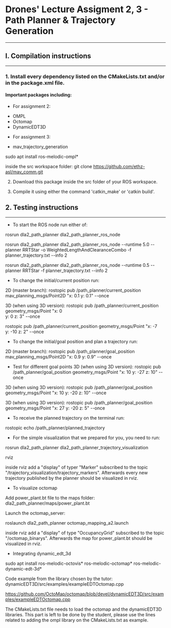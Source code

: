 # Drones' Lecture Assigment 2, 3 - Path Planner & Trajectory Generation
------------------------------------------

## I. Compilation instructions
------------------------

### 1. Install every dependency listed on the CMakeLists.txt and/or in the package.xml file. 
#### Important packages including:
* For assignment 2:
- OMPL
- Octomap
- DynamicEDT3D
* For assignment 3:
- mav_trajectory_generation

sudo apt install ros-melodic-ompl*

inside the src workspace folder: git clone https://github.com/ethz-asl/mav_comm.git

2. Download this package inside the src folder of your ROS workspace.

3. Compile it using either the command 'catkin_make' or 'catkin build'.

## 2. Testing instructions
--------------------

* To start the ROS node run either of:

rosrun dla2_path_planner dla2_path_planner_ros_node

rosrun dla2_path_planner dla2_path_planner_ros_node --runtime 5.0 --planner RRTStar -o WeightedLengthAndClearanceCombo -f planner_trajectory.txt --info 2

rosrun dla2_path_planner dla2_path_planner_ros_node --runtime 0.5 --planner RRTStar  -f planner_trajectory.txt --info 2

* To change the initial/current position run:

2D (master branch):
rostopic pub /path_planner/current_position mav_planning_msgs/Point2D "x: 0.1
y: 0.1" --once

3D (when using 3D version):
rostopic pub /path_planner/current_position geometry_msgs/Point "x: 0                                  
y: 0
z: 3" --once

rostopic pub /path_planner/current_position geometry_msgs/Point "x: -7                                  
y: -10
z: 2" --once

* To change the initial/goal position and plan a trajectory run:

2D (master branch):
rostopic pub /path_planner/goal_position mav_planning_msgs/Point2D "x: 0.9
y: 0.9" --once

* Test for different goal points
3D (when using 3D version):
rostopic pub /path_planner/goal_position geometry_msgs/Point "x: 10
y: -27
z: 10" --once

3D (when using 3D version):
rostopic pub /path_planner/goal_position geometry_msgs/Point "x: 10
y: -20
z: 10" --once

3D (when using 3D version):
rostopic pub /path_planner/goal_position geometry_msgs/Point "x: 27
y: -20
z: 5" --once

* To receive the planned trajectory on the terminal run:

rostopic echo /path_planner/planned_trajectory

* For the simple visualization that we prepared for you, you need to run:

rosrun dla2_path_planner dla2_path_planner_trajectory_visualization

rviz

inside rviz add a "display" of typer "Marker" subscribed to the topic "/trajectory_visualization/trajectory_markers". Afterwards every new trajectory published by the planner should be visualized in rviz.

* To visualize octomap

Add power_plant.bt file to the maps folder: dla2_path_planner/maps/power_plant.bt

Launch the octomap_server:

roslaunch dla2_path_planner octomap_mapping_a2.launch

inside rviz add a "display" of type "OccupancyGrid" subscribed to the topic "/octomap_binarys". Afterwards the map for power_plant.bt should be visualized in rviz.

* Integrating dynamic_edt_3d

sudo apt install ros-melodic-octovis* ros-melodic-octomap* ros-melodic-dynamic-edt-3d*

Code example from the library chosen by the tutor: dynamicEDT3D/src/examples/exampleEDTOctomap.cpp

https://github.com/OctoMap/octomap/blob/devel/dynamicEDT3D/src/examples/exampleEDTOctomap.cpp

The CMakeLists.txt file needs to load the octomap and the dynamicEDT3D libraries. This part is left to be done by the student, please use the lines related to adding the ompl library on the CMakeLists.txt as example.

